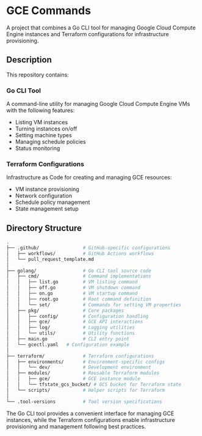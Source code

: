 # GCE Commands

A project that combines a Go CLI tool for managing Google Cloud Compute Engine instances and Terraform configurations for infrastructure provisioning.

## Description

This repository contains:

### Go CLI Tool

A command-line utility for managing Google Cloud Compute Engine VMs with the following features:

* Listing VM instances
* Turning instances on/off
* Setting machine types
* Managing schedule policies
* Status monitoring

### Terraform Configurations

Infrastructure as Code for creating and managing GCE resources:

* VM instance provisioning
* Network configuration
* Schedule policy management
* State management setup

## Directory Structure

```sh
.
├── .github/                # GitHub-specific configurations
│   ├── workflows/          # GitHub Actions workflows
│   └── pull_request_template.md
│
├── golang/                 # Go CLI tool source code
│   ├── cmd/                # Command implementations
│   │   ├── list.go         # VM listing command
│   │   ├── off.go          # VM shutdown command
│   │   ├── on.go           # VM startup command
│   │   ├── root.go         # Root command definition
│   │   └── set/            # Commands for setting VM properties
│   ├── pkg/                # Core packages
│   │   ├── config/         # Configuration handling
│   │   ├── gce/            # GCE API interactions
│   │   ├── log/            # Logging utilities
│   │   └── utils/          # Utility functions
│   ├── main.go             # CLI entry point
│   └── gcectl.yaml   # Configuration example
│
├── terraform/              # Terraform configurations
│   ├── environments/       # Environment-specific configs
│   │   └── dev/            # Development environment
│   ├── modules/            # Reusable Terraform modules
│   │   ├── gce/            # GCE instance module
│   │   └── tfstate_gcs_bucket/ # GCS bucket for Terraform state
│   └── scripts/            # Helper scripts for Terraform
│
└── .tool-versions          # Tool version specifications
```

The Go CLI tool provides a convenient interface for managing GCE instances, while the Terraform configurations enable infrastructure provisioning and management following best practices.
